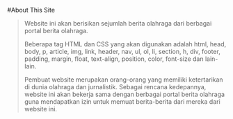 #About This Site

>Website ini akan berisikan sejumlah berita olahraga dari berbagai portal berita olahraga.
>
>Beberapa tag HTML dan CSS yang akan digunakan adalah html, head, body, p, article, img, link, header, nav, ul, ol, li, section, h, div, footer, padding, margin, float, text-align, position, color, font-size dan lain-lain.
>
>Pembuat website merupakan orang-orang yang memiliki ketertarikan di dunia olahraga dan jurnalistik.
>Sebagai rencana kedepannya, website ini akan bekerja sama dengan berbagai portal berita olahraga guna mendapatkan izin untuk memuat berita-berita dari mereka dari website ini.